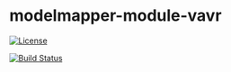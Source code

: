# modelmapper-module-vavr

[![License](http://img.shields.io/:license-apache-brightgreen.svg)](http://www.apache.org/licenses/LICENSE-2.0.html)


[![Build Status](https://travis-ci.org/julianps/modelmapper-module-vavr.svg)](https://travis-ci.org/julianps/modelmapper-module-vavr)
